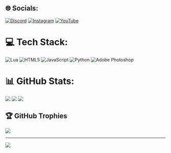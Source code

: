 ## 🌐 Socials:
[![Discord](https://img.shields.io/badge/Discord-%237289DA.svg?logo=discord&logoColor=white)](https://discord.gg/wMBY7Gh7Mr) [![Instagram](https://img.shields.io/badge/Instagram-%23E4405F.svg?logo=Instagram&logoColor=white)](https://instagram.com/_mandq_) [![YouTube](https://img.shields.io/badge/YouTube-%23FF0000.svg?logo=YouTube&logoColor=white)](https://www.youtube.com/channel/UCkTYJ2vLRN43jIQzCRa9Slw) 

# 💻 Tech Stack:
![Lua](https://img.shields.io/badge/lua-%232C2D72.svg?style=for-the-badge&logo=lua&logoColor=white) ![HTML5](https://img.shields.io/badge/html5-%23E34F26.svg?style=for-the-badge&logo=html5&logoColor=white) ![JavaScript](https://img.shields.io/badge/javascript-%23323330.svg?style=for-the-badge&logo=javascript&logoColor=%23F7DF1E) ![Python](https://img.shields.io/badge/python-3670A0?style=for-the-badge&logo=python&logoColor=ffdd54) ![Adobe Photoshop](https://img.shields.io/badge/adobe%20photoshop-%2331A8FF.svg?style=for-the-badge&logo=adobe%20photoshop&logoColor=white)
# 📊 GitHub Stats:
![](https://github-readme-stats.vercel.app/api?username=xMandq&theme=calm&hide_border=false&include_all_commits=true&count_private=true)
![](https://github-readme-streak-stats.herokuapp.com/?user=xMandq&theme=calm&hide_border=false)
![](https://github-readme-stats.vercel.app/api/top-langs/?username=xMandq&theme=calm&hide_border=false&include_all_commits=true&count_private=true&layout=compact)

## 🏆 GitHub Trophies
![](https://github-profile-trophy.vercel.app/?username=xMandq&theme=monokai&no-frame=true&no-bg=true&margin-w=4)

---
[![](https://visitcount.itsvg.in/api?id=xMandq&icon=0&color=0)](https://visitcount.itsvg.in)
